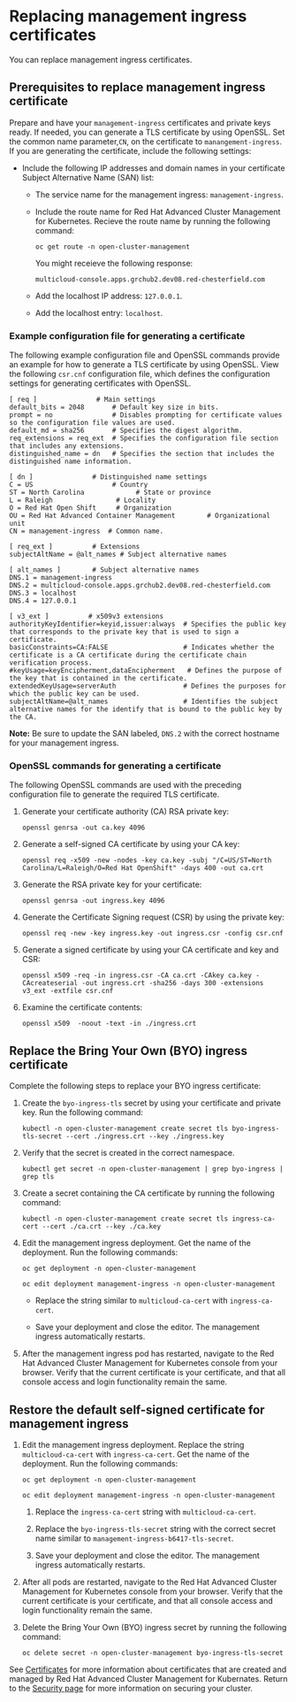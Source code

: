 # Replacing management ingress certificates

You can replace management ingress certificates.

## Prerequisites to replace management ingress certificate

Prepare and have your `management-ingress` certificates and private keys ready. If needed, you can generate a TLS certificate by using OpenSSL. Set the common name parameter,`CN`, on the certificate to `manangement-ingress`. If you are generating the certificate, include the following settings:

* Include the following IP addresses and domain names in your certificate Subject Alternative Name (SAN) list:
  * The service name for the management ingress: `management-ingress`.
  * Include the route name for Red Hat Advanced Cluster Management for Kubernetes. Recieve the route name by running the following command:

     ```
     oc get route -n open-cluster-management
     ```

     You might receieve the following response:

     ```
     multicloud-console.apps.grchub2.dev08.red-chesterfield.com
     ```
  * Add the localhost IP address: `127.0.0.1`.
  * Add the localhost entry: `localhost`.

### Example configuration file for generating a certificate

The following example configuration file and OpenSSL commands provide an example for how to generate a TLS certificate by using OpenSSL. View the following `csr.cnf` configuration file, which defines the configuration settings for generating certificates with OpenSSL.

   ```
   [ req ]               # Main settings
   default_bits = 2048       # Default key size in bits.
   prompt = no               # Disables prompting for certificate values so the configuration file values are used.
   default_md = sha256       # Specifies the digest algorithm.
   req_extensions = req_ext  # Specifies the configuration file section that includes any extensions.
   distinguished_name = dn   # Specifies the section that includes the distinguished name information.

   [ dn ]               # Distinguished name settings
   C = US                    # Country
   ST = North Carolina             # State or province
   L = Raleigh                # Locality
   O = Red Hat Open Shift     # Organization
   OU = Red Hat Advanced Container Management        # Organizational unit
   CN = management-ingress  # Common name.

   [ req_ext ]          # Extensions
   subjectAltName = @alt_names # Subject alternative names

   [ alt_names ]        # Subject alternative names
   DNS.1 = management-ingress
   DNS.2 = multicloud-console.apps.grchub2.dev08.red-chesterfield.com
   DNS.3 = localhost
   DNS.4 = 127.0.0.1

   [ v3_ext ]          # x509v3 extensions
   authorityKeyIdentifier=keyid,issuer:always  # Specifies the public key that corresponds to the private key that is used to sign a certificate.
   basicConstraints=CA:FALSE                   # Indicates whether the certificate is a CA certificate during the certificate chain verification process.
   #keyUsage=keyEncipherment,dataEncipherment   # Defines the purpose of the key that is contained in the certificate.
   extendedKeyUsage=serverAuth                 # Defines the purposes for which the public key can be used.
   subjectAltName=@alt_names                   # Identifies the subject alternative names for the identify that is bound to the public key by the CA.
   ```

   **Note:** Be sure to update the SAN labeled, `DNS.2` with the correct hostname for your management ingress.


### OpenSSL commands for generating a certificate

The following OpenSSL commands are used with the preceding configuration file to generate the required TLS certificate.

  1. Generate your certificate authority (CA) RSA private key:

     ```
     openssl genrsa -out ca.key 4096
     ```

  2. Generate a self-signed CA certificate by using your CA key:

     ```
     openssl req -x509 -new -nodes -key ca.key -subj "/C=US/ST=North Carolina/L=Raleigh/O=Red Hat OpenShift" -days 400 -out ca.crt
     ```

  3. Generate the RSA private key for your certificate:

     ```
     openssl genrsa -out ingress.key 4096
     ```

  4. Generate the Certificate Signing request (CSR) by using the private key:

     ```
     openssl req -new -key ingress.key -out ingress.csr -config csr.cnf
     ```

  5. Generate a signed certificate by using your CA certificate and key and CSR:

     ```
     openssl x509 -req -in ingress.csr -CA ca.crt -CAkey ca.key -CAcreateserial -out ingress.crt -sha256 -days 300 -extensions v3_ext -extfile csr.cnf
     ```

  6. Examine the certificate contents:

     ```
     openssl x509  -noout -text -in ./ingress.crt
     ```

## Replace the Bring Your Own (BYO) ingress certificate

Complete the following steps to replace your BYO ingress certificate:

1. Create the `byo-ingress-tls` secret by using your certificate and private key. Run the following command:

   ```
   kubectl -n open-cluster-management create secret tls byo-ingress-tls-secret --cert ./ingress.crt --key ./ingress.key
   ```

2. Verify that the secret is created in the correct namespace.

   ```
   kubectl get secret -n open-cluster-management | grep byo-ingress | grep tls
   ```

3. Create a secret containing the CA certificate by running the following command:

     ```
     kubectl -n open-cluster-management create secret tls ingress-ca-cert --cert ./ca.crt --key ./ca.key
     ```

4. Edit the management ingress deployment. Get the name of the deployment. Run the following commands:

   ```
   oc get deployment -n open-cluster-management
   
   oc edit deployment management-ingress -n open-cluster-management
   ```
  
   * Replace the string similar to `multicloud-ca-cert` with `ingress-ca-cert`.

   * Save your deployment and close the editor. The management ingress automatically restarts.

5. After the management ingress pod has restarted, navigate to the Red Hat Advanced Cluster Management for Kubernetes console from your browser. Verify that the current certificate is your certificate, and that all console access and login functionality remain the same.

## Restore the default self-signed certificate for management ingress

1. Edit the management ingress deployment. Replace the string `multicloud-ca-cert` with `ingress-ca-cert`. Get the name of the deployment. Run the following commands:

      ```
      oc get deployment -n open-cluster-management
      
      oc edit deployment management-ingress -n open-cluster-management
      ```
      
   1. Replace the `ingress-ca-cert` string  with `multicloud-ca-cert`.
   
   2. Replace the `byo-ingress-tls-secret` string with the correct secret name similar to `management-ingress-b6417-tls-secret`.
   3. Save your deployment and close the editor. The management ingress automatically restarts.

2. After all pods are restarted, navigate to the Red Hat Advanced Cluster Management for Kubernetes console from your browser. Verify that the current certificate is your certificate, and that all console access and login functionality remain the same.

3. Delete the Bring Your Own (BYO) ingress secret by running the following command:

   ```
   oc delete secret -n open-cluster-management byo-ingress-tls-secret
   ```

See [Certificates](certificates.md) for more information about certificates that are created and managed by Red Hat Advanced Cluster Management for Kubernates. Return to the [Security page](security_intro.md) for more information on securing your cluster. 
